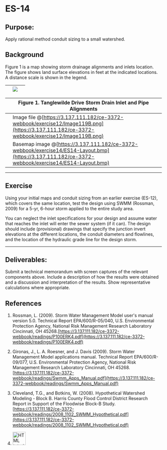 # ES-14

## Purpose:
Apply rational method conduit sizing to a small watershed.  

## Background

Figure 1 is a map showing storm drainage alignments and inlets location.  The figure shows land surface elevations in feet at the indicated locations. A distance scale is shown in the legend.

||![](Image119B.png)||
|---|---|---|

||Figure 1. Tanglewilde Drive Storm Drain Inlet and Pipe Alignments||
|---|---|---|
||Image file @[https://3.137.111.182/ce-3372-webbook/exercise12/Image119B.png](https://3.137.111.182/ce-3372-webbook/exercise12/Image119B.png)| |
||Basemap image @[https://3.137.111.182/ce-3372-webbook/exercise14/ES14-Layout.bmp](https://3.137.111.182/ce-3372-webbook/exercise14/ES14-Layout.bmp)| |


---
## Exercise 

Using your initial maps and conduit sizing from an earlier exercise (ES-12), which covers the same location, test the design using SWMM (Rossman, 2009) for a 5-yr, 6-hour storm applied to the entire study area. 

You can neglect the inlet specifications for your design and assume water that reaches the inlet will enter the sewer system (if it can). The design should include (provisional) drawings that specify the junction invert elevations at the different locations, the conduit diameters and flowlines, and the location of the hydraulic grade line for the design storm.

---
## Deliverables:

Submit a technical memorandum with screen captures of the relevant components above. Include a description of how the results were obtained and a discussion and interpretation of the results.  Show representative calculations where appropriate.  

## References

1. Rossman, L. (2009). Storm Water Management Model user's manual version 5.0. Technical Report EPA/600/R-05/040, U.S. Environmental Protection Agency, National Risk Management Research Laboratory Cincinnati, OH 45268.[https://3.137.111.182/ce-3372-webbook/readings/P100ERK4.pdf](https://3.137.111.182/ce-3372-webbook/readings/P100ERK4.pdf)

2. Gironas, J., L. A. Roesner, and J. Davis (2009). Storm Water Management Model applications manual. Technical Report EPA/600/R-09/077, U.S. Environmental Protection Agency, National Risk Management Research Laboratory Cincinnati, OH 45268. [https://3.137.111.182/ce-3372-webbook/readings/Swmm_Apps_Manual.pdf](https://3.137.111.182/ce-3372-webbook/readings/Swmm_Apps_Manual.pdf)

3. Cleveland, T.G., and Botkins, W. (2008). Hypothetical Watershed Modeling - Block B. Harris County Flood Control District Research Report in Support of the Floodwise Block-B Study. [https://3.137.111.182/ce-3372-webbook/readings/2008_1102_SWMM_Hypothetical.pdf](https://3.137.111.182/ce-3372-webbook/readings/2008_1102_SWMM_Hypothetical.pdf)



4. <a href="https://3.137.111.182/ce-3372-webbook/exercise14/ES14-baseFile.inp"> <img src="easy-button.png" alt="HTML tutorial" style="width:42px;height:42px;"> </a> 


```python

```
